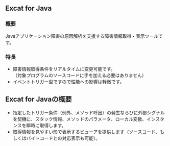 <section class="sub-content"><h2 class="sub-title">Excat for Java</h2>

<h3 class="sub-title2">概要</h3>

<p>Javaアプリケーション障害の原因解析を支援する障害情報取得・表示ツールです。</p>

<h3 class="sub-title2">特長</h3>

<ul class="li-square"><li>障害情報取得条件をリアルタイムに変更可能です。<br>
	（対象プログラムのソースコードに手を加える必要はありません）</li>
	<li>イベントトリガー型ですので性能への影響は軽微です。</li>

</ul></section>
<section class="sub-content"><h2 class="sub-title">Excat for Javaの概要</h2>

<ul class="li-gaiyo"><li>指定したトリガー条件（例外、メソッド呼出）の発生ならびに外部シグナルを契機に、スタック情報、メソッドのパラメータ、ローカル変数、インスタンスを瞬時に取得します。</li>
	<li>取得情報を見やすい形で表示するビューアを提供します（ソースコード、もしくはバイトコードとの対応表示も可能）。</li>
</ul><p><a name="excat-koka" id="excat-koka"></a></p>
</section>

